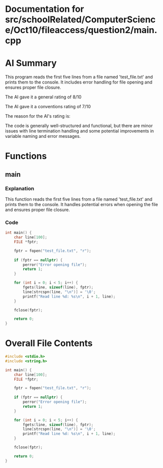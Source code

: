 # Documentation for src/schoolRelated/ComputerScience/Oct10/fileaccess/question2/main.cpp

# AI Summary
This program reads the first five lines from a file named 'test_file.txt' and prints them to the console. It includes error handling for file opening and ensures proper file closure.

The AI gave it a general rating of 8/10

The AI gave it a conventions rating of 7/10

The reason for the AI's rating is:

The code is generally well-structured and functional, but there are minor issues with line termination handling and some potential improvements in variable naming and error messages.
# Functions

## main
### Explanation
This function reads the first five lines from a file named 'test_file.txt' and prints them to the console. It handles potential errors when opening the file and ensures proper file closure.
### Code
```c
int main() {
    char line[100];
    FILE *fptr;

    fptr = fopen("test_file.txt", "r");
    
    if (fptr == nullptr) {
        perror("Error opening file");
        return 1;
    }

    for (int i = 0; i < 5; i++) {
        fgets(line, sizeof(line), fptr);
        line[strcspn(line, "\n")] = '\0';
        printf("Read line %d: %s\n", i + 1, line);
    }

    fclose(fptr);

    return 0;
}
```
# Overall File Contents
```c
#include <stdio.h>
#include <string.h>

int main() {
    char line[100];
    FILE *fptr;

    fptr = fopen("test_file.txt", "r");
    
    if (fptr == nullptr) {
        perror("Error opening file");
        return 1;
    }

    for (int i = 0; i < 5; i++) {
        fgets(line, sizeof(line), fptr);
        line[strcspn(line, "\n")] = '\0';
        printf("Read line %d: %s\n", i + 1, line);
    }

    fclose(fptr);

    return 0;
}
```
